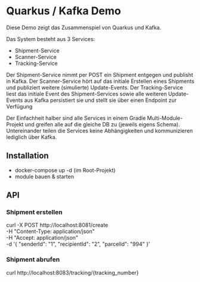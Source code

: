 # Quarkus / Kafka Demo

Diese Demo zeigt das Zusammenspiel von Quarkus und Kafka.

Das System besteht aus 3 Services:
- Shipment-Service
- Scanner-Service
- Tracking-Service

Der Shipment-Service nimmt per POST ein Shipment entgegen und publisht in Kafka.
Der Scanner-Service hört auf das initiale Erstellen eines Shipments und publiziert weitere (simulierte) Update-Events.
Der Tracking-Service liest das initiale Event des Shipment-Services sowie alle weiteren Update-Events aus Kafka persistiert sie und stellt sie über einen Endpoint zur Verfügung


Der Einfachheit halber sind alle Services in einem Gradle Multi-Module-Projekt und greifen alle auf die gleiche DB zu (jeweils eigens Schema).
Untereinander teilen die Services keine Abhängigkeiten und kommunizieren lediglich über Kafka.


## Installation
- docker-compose up -d (im Root-Projekt)
- module bauen & starten

## API
### Shipment erstellen
curl -X POST http://localhost:8081/create \
-H "Content-Type: application/json" \
-H "Accept: application/json" \
-d '{
"senderId": "1",
"recipientId": "2",
"parcelId": "994"
}'

### Shipment abrufen
curl http://localhost:8083/tracking/{tracking_number}
